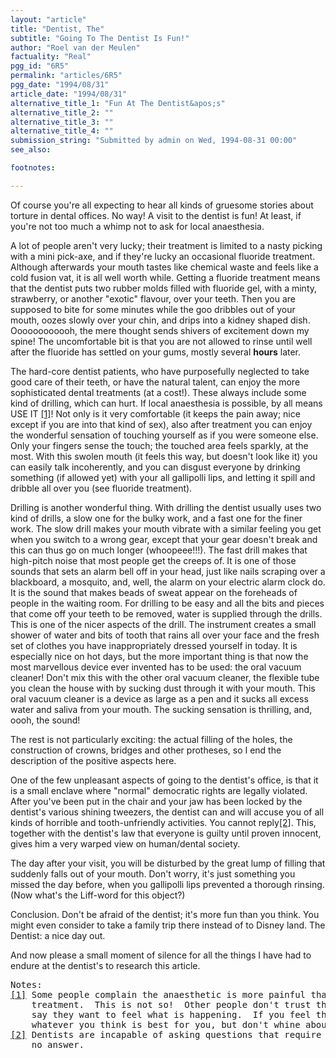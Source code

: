 ```yaml
---
layout: "article"
title: "Dentist, The"
subtitle: "Going To The Dentist Is Fun!"
author: "Roel van der Meulen"
factuality: "Real"
pgg_id: "6R5"
permalink: "articles/6R5"
pgg_date: "1994/08/31"
article_date: "1994/08/31"
alternative_title_1: "Fun At The Dentist&apos;s"
alternative_title_2: ""
alternative_title_3: ""
alternative_title_4: ""
submission_string: "Submitted by admin on Wed, 1994-08-31 00:00"
see_also:

footnotes: 

---
```

<div>
<p>Of course you're all expecting to hear all kinds of gruesome stories about torture in dental offices. No way! A visit to the dentist is fun! At least, if you're not too much a whimp not to ask for local anaesthesia.</p>
<p>A lot of people aren't very lucky; their treatment is limited to a nasty picking with a mini pick-axe, and if they're lucky an occasional fluoride treatment. Although afterwards your mouth tastes like chemical waste and feels like a cold fusion vat, it is all well worth while. Getting a fluoride treatment means that the dentist puts two rubber molds filled with fluoride gel, with a minty, strawberry, or another "exotic" flavour, over your teeth. Then you are supposed to bite for some minutes while the goo dribbles out of your mouth, oozes slowly over your chin, and drips into a kidney shaped dish. Oooooooooooh, the mere thought sends shivers of excitement down my spine! The uncomfortable bit is that you are not allowed to rinse until well after the fluoride has settled on your gums, mostly several <strong>hours</strong> later.</p>
<p>The hard-core dentist patients, who have purposefully neglected to take good care of their teeth, or have the natural talent, can enjoy the more sophisticated dental treatments (at a cost!). These always include some kind of drilling, which can hurt. If local anaesthesia is possible, by all means USE IT <a href="#footnote-body.1" name="footnote-link.1" class="footnote-link">[1]</a>! Not only is it very comfortable (it keeps the pain away; nice except if you are into that kind of sex), also after treatment you can enjoy the wonderful sensation of touching yourself as if you were someone else. Only your fingers sense the touch; the touched area feels sparkly, at the most. With this swolen mouth (it feels this way, but doesn't look like it) you can easily talk incoherently, and you can disgust everyone by drinking something (if allowed yet) with your all gallipolli lips, and letting it spill and dribble all over you (see fluoride treatment).</p>
<p>Drilling is another wonderful thing. With drilling the dentist usually uses two kind of drills, a slow one for the bulky work, and a fast one for the finer work. The slow drill makes your mouth vibrate with a similar feeling you get when you switch to a wrong gear, except that your gear doesn't break and this can thus go on much longer (whoopeee!!!). The fast drill makes that high-pitch noise that most people get the creeps of. It is one of those sounds that sets an alarm bell off in your head, just like nails scraping over a blackboard, a mosquito, and, well, the alarm on your electric alarm clock do. It is the sound that makes beads of sweat appear on the foreheads of people in the waiting room. For drilling to be easy and all the bits and pieces that come off your teeth to be removed, water is supplied through the drills. This is one of the nicer aspects of the drill. The instrument creates a small shower of water and bits of tooth that rains all over your face and the fresh set of clothes you have inappropriately dressed yourself in today. It is especially nice on hot days, but the more important thing is that now the most marvellous device ever invented has to be used: the oral vacuum cleaner! Don't mix this with the other oral vacuum cleaner, the flexible tube you clean the house with by sucking dust through it with your mouth. This oral vacuum cleaner is a device as large as a pen and it sucks all excess water and saliva from your mouth. The sucking sensation is thrilling, and, oooh, the sound!</p>
<p>The rest is not particularly exciting: the actual filling of the holes, the construction of crowns, bridges and other protheses, so I end the description of the positive aspects here.</p>
<p>One of the few unpleasant aspects of going to the dentist's office, is that it is a small enclave where "normal" democratic rights are legally violated. After you've been put in the chair and your jaw has been locked by the dentist's various shining tweezers, the dentist can and will accuse you of all kinds of horrible and tooth-unfriendly activities. You cannot reply<a href="#footnote-body.2" name="footnote-link.2" class="footnote-link">[2]</a>. This, together with the dentist's law that everyone is guilty until proven innocent, gives him a very warped view on human/dental society.</p>
<p>The day after your visit, you will be disturbed by the great lump of filling that suddenly falls out of your mouth. Don't worry, it's just something you missed the day before, when you gallipolli lips prevented a thorough rinsing. (Now what's the Liff-word for this object?)</p>
<p>Conclusion. Don't be afraid of the dentist; it's more fun than you think. You might even consider to take a family trip there instead of to Disney land. The Dentist: a nice day out.</p>
<p>And now please a small moment of silence for all the things I have had to endure at the dentist's to research this article.</p>
<pre>
Notes:
<a href="#footnote-body.1" name="footnote-link.1" class="footnote-link">[1]</a> Some people complain the anaesthetic is more painful than the whole
    treatment.  This is not so!  Other people don't trust the dentist and
    say they want to feel what is happening.  If you feel that way, do
    whatever you think is best for you, but don't whine about the pain!!!
<a href="#footnote-body.2" name="footnote-link.2" class="footnote-link">[2]</a> Dentists are incapable of asking questions that require a simple yes or
    no answer.
</pre>
<!--Amazon_CLS_IM_END-->
</div>

